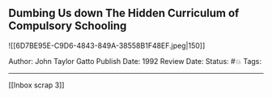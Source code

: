 ## Dumbing Us down The Hidden Curriculum of Compulsory Schooling

![[6D7BE95E-C9D6-4843-849A-38558B1F48EF.jpeg|150]]

Author: John Taylor Gatto
Publish Date: 1992
Review Date: 
Status: #💥
Tags:

___

[[Inbox scrap 3]]


